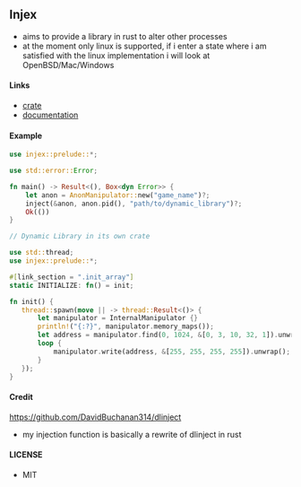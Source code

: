## Injex

- aims to provide a library in rust to alter other processes
- at the moment only linux is supported, if i enter a state where i am satisfied with the linux implementation i will look at OpenBSD/Mac/Windows

#### Links

- [crate](https://crates.io/crates/injex)
- [documentation](https://docs.rs/injex/0.1.0/injex/)

#### Example

```rust
use injex::prelude::*;

use std::error::Error;

fn main() -> Result<(), Box<dyn Error>> {
    let anon = AnonManipulator::new("game_name")?;
    inject(&anon, anon.pid(), "path/to/dynamic_library")?;
    Ok(())
}
```
```rust
// Dynamic Library in its own crate

use std::thread;
use injex::prelude::*;

#[link_section = ".init_array"]
static INITIALIZE: fn() = init;

fn init() {
   thread::spawn(move || -> thread::Result<()> {
       let manipulator = InternalManipulator {}
       println!("{:?}", manipulator.memory_maps());
       let address = manipulator.find(0, 1024, &[0, 3, 10, 32, 1]).unwrap();
       loop {
           manipulator.write(address, &[255, 255, 255, 255]).unwrap();
       }
   });
}
```

#### Credit

https://github.com/DavidBuchanan314/dlinject

- my injection function is basically a rewrite of dlinject in rust

#### LICENSE

- MIT
